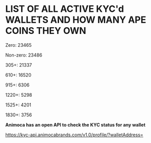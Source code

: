# LIST OF ALL ACTIVE KYC'd WALLETS AND HOW MANY APE COINS THEY OWN

Zero: 23465

Non-zero: 23486

305+: 21337

610+: 16520

915+: 6306

1220+: 5298

1525+: 4201

1830+: 3756

**Animoca has an open API to check the KYC status for any wallet**

https://kyc-api.animocabrands.com/v1.0/profile/?walletAddress=